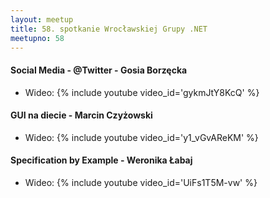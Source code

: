 ```yaml
---
layout: meetup
title: 58. spotkanie Wrocławskiej Grupy .NET
meetupno: 58
---
```


#### Social Media - @Twitter - Gosia Borzęcka
* Wideo: {% include youtube video_id='gykmJtY8KcQ' %}

#### GUI na diecie - Marcin Czyżowski
* Wideo: {% include youtube video_id='y1_vGvAReKM' %}

#### Specification by Example - Weronika Łabaj
* Wideo: {% include youtube video_id='UiFs1T5M-vw' %}
